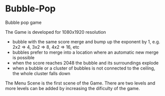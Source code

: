 # Bubble-Pop
Bubble pop game 


The Game is developed for 1080x1920 resolution
- bubble with the same score merge and bump up the exponent by 1, e.g. 2x2 => 4, 3x2 => 8, 4x2 => 16, etc
- bubbles prefer to merge into a location where an automatic new merge is possible
- when the score reaches 2048 the bubble and its surroundings explode
- when a bubble or a cluster of bubbles is not connected to the ceiling, the whole cluster falls down


The Menu Scene is the first scene of the Game. There are two levels and more levels can be added by increasing the dificulty of the game.
